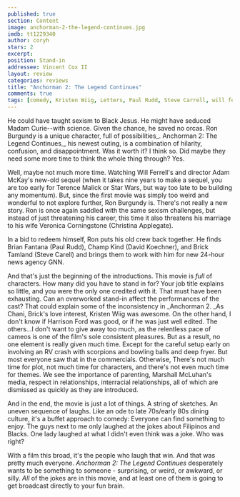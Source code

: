 ```yaml
---
published: true
section: Content
image: anchorman-2-the-legend-continues.jpg
imdb: tt1229340
author: coryh 
stars: 2
excerpt: 
position: Stand-in
addressee: Vincent Cox II
layout: review
categories: reviews
title: "Anchorman 2: The Legend Continues"
comments: true
tags: [comedy, Kristen Wiig, Letters, Paul Rudd, Steve Carrell, will ferrell]
---
```

He could have taught sexism to Black Jesus. He might have seduced Madam Curie--with science. Given the chance, he saved no orcas. Ron Burgundy is a unique character, full of possibilities_. Anchorman 2: The Legend Continues_, his newest outing, is a combination of hilarity, confusion, and disappointment. Was it worth it? I think so. Did maybe they need some more time to think the whole thing through? Yes.

Well, maybe not much more time. Watching Will Ferrell's and director Adam McKay's new-old sequel (when it takes nine years to make a sequel, you are too early for Terence Malick or Star Wars, but way too late to be building any momentum). But, since the first movie was simply too weird and wonderful to not explore further, Ron Burgundy is. There's not really a new story. Ron is once again saddled with the same sexism challenges, but instead of just threatening his career, this time it also threatens his marriage to his wife Veronica Corningstone (Christina Applegate).    

In a bid to redeem himself, Ron puts his old crew back together. He finds Brian Fantana (Paul Rudd), Champ Kind (David Koechner), and Brick Tamland (Steve Carell) and brings them to work with him for new 24-hour news agency GNN. 

And that's just the beginning of the introductions. This movie is _full_ of characters. How many did you have to stand in for? Your job title explains so little, and you were the only one credited with it. That must have been exhausting. Can an overworked stand-in affect the performances of the cast? That could explain some of the inconsistency in _Anchorman 2. _As Chani, Brick's love interest, Kristen Wiig was awesome.  On the other hand, I don't know if Harrison Ford was good, or if he was just well edited. The others…I don't want to give away too much, as the relentless pace of cameos is one of the film's sole consistent pleasures. But as a result, no one element is really given much time. Except for the careful setup early on involving an RV crash with scorpions and bowling balls and deep fryer. But most everyone saw that in the commercials.  Otherwise, There's not much time for plot, not much time for characters, and there's not even much time for themes. We see the importance of parenting, Marshall McLuhan's media, respect in relationships, interracial relationships, all of which are dismissed as quickly as they are introduced.  

And in the end, the movie is just a lot of things. A string of sketches. An uneven sequence of laughs. Like an ode to late 70s/early 80s dining culture, it's a buffet approach to comedy: Everyone can find something to enjoy. The guys next to me only laughed at the jokes about Filipinos and Blacks. One lady laughed at what I didn't even think was a joke. Who was right?  
  
With a film this broad, it's the people who laugh that win. And that was pretty much everyone. _Anchorman 2: The Legend Continues_ desperately wants to be something to someone -  surprising, or weird, or awkward, or silly. _All_ of the jokes are in this movie, and at least one of them is going to get broadcast directly to your fun brain.